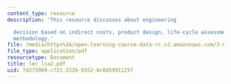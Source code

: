 ```yaml
---
content_type: resource
description: 'This resource discusses about engineering

  decision based on indirect costs, product design, life-cycle assessment, and LCA:
  methodology.'
file: /media/https%3A/open-learning-course-data-rc.s3.amazonaws.com/3-080-economic-environmental-issues-in-materials-selection-fall-2005/7d275969c721222665526c0d5991125f_lec_lca2.pdf
file_type: application/pdf
resourcetype: Document
title: lec_lca2.pdf
uid: 7d275969-c721-2226-6552-6c0d5991125f
---
```

